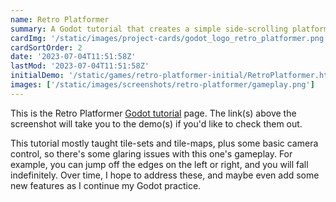```yaml
---
name: Retro Platformer
summary: A Godot tutorial that creates a simple side-scrolling platformer
cardImg: '/static/images/project-cards/godot_logo_retro_platformer.png'
cardSortOrder: 2
date: '2023-07-04T11:51:58Z'
lastMod: '2023-07-04T11:51:58Z'
initialDemo: '/static/games/retro-platformer-initial/RetroPlatformer.html'
images: ['/static/images/screenshots/retro-platformer/gameplay.png']
---
```


This is the Retro Platformer [Godot tutorial][1] page. The link(s) above the screenshot will take you to the demo(s) if
you'd like to check them out.

This tutorial mostly taught tile-sets and tile-maps, plus some basic camera control, so there's some glaring issues
with this one's gameplay. For example, you can jump off the edges on the left or right, and you will fall indefinitely.
Over time, I hope to address these, and maybe even add some new features as I continue my Godot practice.

[1]: https://www.codingkaiju.com/tutorials/beginner-godot-2d-platformer/

